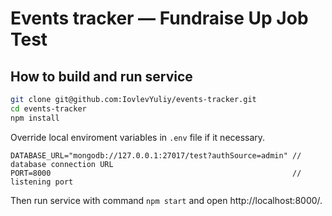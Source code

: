 # Events tracker — Fundraise Up Job Test

## How to build and run service

```sh
git clone git@github.com:IovlevYuliy/events-tracker.git
cd events-tracker
npm install
```

Override local enviroment variables in ```.env``` file if it necessary.

```
DATABASE_URL="mongodb://127.0.0.1:27017/test?authSource=admin" // database connection URL
PORT=8000                                                      // listening port
```

Then run service with command ```npm start``` and open http://localhost:8000/.

